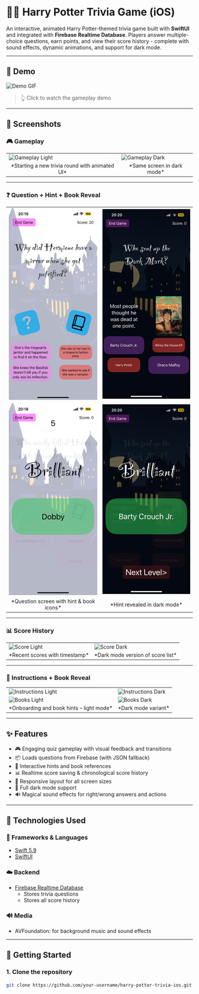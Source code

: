 # 🧙‍♂️ Harry Potter Trivia Game (iOS)

An interactive, animated Harry Potter-themed trivia game built with **SwiftUI** and integrated with **Firebase Realtime Database**. Players answer multiple-choice questions, earn points, and view their score history - complete with sound effects, dynamic animations, and support for dark mode.

---


## 🎥 Demo

![Demo GIF](Screenshots/HPTR.gif)

> 👆 Click to watch the gameplay demo

---

## 📸 Screenshots

### 🎮 Gameplay

<table>
  <tr>
    <td><img src="Screenshots/gameplay_light.png" alt="Gameplay Light" width="300"/></td>
    <td><img src="Screenshots/gameplay_dark.png" alt="Gameplay Dark" width="300"/></td>
  </tr>
  <tr>
    <td align="center">*Starting a new trivia round with animated UI*</td>
    <td align="center">*Same screen in dark mode*</td>
  </tr>
</table>

---

### ❓ Question + Hint + Book Reveal

<table>
  <tr>
    <td><img src="Screenshots/question1_light.png" alt="Question 1 Light" width="300"/></td>
    <td><img src="Screenshots/question1_dark.png" alt="Question 1 Dark" width="300"/></td>
  </tr>
  <tr>
    <td><img src="Screenshots/question2_light.png" alt="Question 2 Light" width="300"/></td>
    <td><img src="Screenshots/question2_dark.png" alt="Question 2 Dark" width="300"/></td>
  </tr>
  <tr>
    <td align="center">*Question screen with hint & book icons*</td>
    <td align="center">*Hint revealed in dark mode*</td>
  </tr>
</table>

---

### 📊 Score History

<table>
  <tr>
    <td><img src="Screenshots/score_light.png" alt="Score Light" width="300"/></td>
    <td><img src="Screenshots/score_dark.png" alt="Score Dark" width="300"/></td>
  </tr>
  <tr>
    <td align="center">*Recent scores with timestamp*</td>
    <td align="center">*Dark mode version of score list*</td>
  </tr>
</table>

---

### 📖 Instructions + Book Reveal

<table>
  <tr>
    <td><img src="Screenshots/instructions_light.png" alt="Instructions Light" width="300"/></td>
    <td><img src="Screenshots/instructions_dark.png" alt="Instructions Dark" width="300"/></td>
  </tr>
  <tr>
    <td><img src="Screenshots/books_light.png" alt="Books Light" width="300"/></td>
    <td><img src="Screenshots/books_dark.png" alt="Books Dark" width="300"/></td>
  </tr>
  <tr>
    <td align="center">*Onboarding and book hints – light mode*</td>
    <td align="center">*Dark mode variant*</td>
  </tr>
</table>

---
## ✨ Features

- 🎮 Engaging quiz gameplay with visual feedback and transitions
- 📦 Loads questions from Firebase (with JSON fallback)
- 🧠 Interactive hints and book references
- 📊 Realtime score saving & chronological score history
- 📱 Responsive layout for all screen sizes
- 🌙 Full dark mode support
- 🔊 Magical sound effects for right/wrong answers and actions

---

## 🔧 Technologies Used

### 🧱 Frameworks & Languages
- [Swift 5.9](https://swift.org)
- [SwiftUI](https://developer.apple.com/xcode/swiftui/)

### ☁️ Backend
- [Firebase Realtime Database](https://firebase.google.com/products/realtime-database)
    - Stores trivia questions
    - Stores all score history

### 🔊 Media
- AVFoundation: for background music and sound effects

---

## 🚀 Getting Started

### 1. Clone the repository
```bash
git clone https://github.com/your-username/harry-potter-trivia-ios.git
